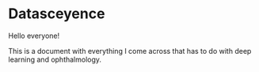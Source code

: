 # Datasceyence

Hello everyone!

This is a document with everything I come across that has to do with deep learning and ophthalmology.


```{tableofcontents}
```
